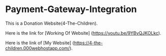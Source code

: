 # Payment-Gateway-Integration

This is a Donation Website(4-The-Children).

Here is the link for [Working Of Website] (https://youtu.be/9YBvQJKOLkc).

Here is the link of [My Website] (https://4-the-children.000webhostapp.com/).
